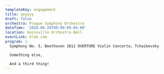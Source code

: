 ```yaml
---
templateKey: engagement
title: ayyyyy
draft: false
orchestra: Prague Symphony Orchestra
dateTime: '2018-06-28T00:00:00-04:00'
location: Gainsville Orchestra Hall
eventLink: blah.com
program: |-
  Symphony No. 5, Beethoven 1812 OVERTURE Violin Concerto, Tchaikovsky

  Something else,

  And a third thing!
---
```


